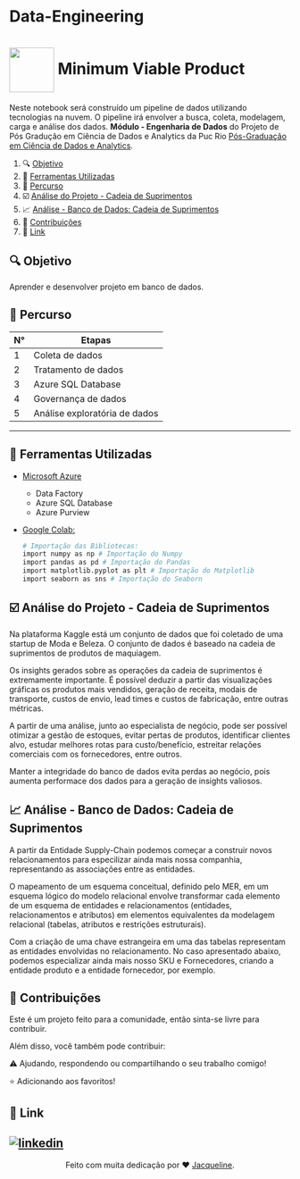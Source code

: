 # Data-Engineering

<h1>
    <a href="https://www.dio.me/">
     <img align="center" width="80px" src="https://media.istockphoto.com/id/1080121484/vector/mvp-competition.jpg?s=612x612&w=0&k=20&c=4xBBrClOml2CWnrlMgLDU48RFFmRfqdA6zTbU_aB3Ik="></a>
    <span> Minimum Viable Product</span>
</h1>

Neste notebook será construído um pipeline de dados utilizando tecnologias na nuvem. O pipeline irá envolver a busca, coleta, modelagem, carga e análise dos dados. **Módulo - Engenharia de Dados** do Projeto de Pós Gradução em Ciência de Dados e Analytics da Puc Rio  [Pós-Graduação em Ciência de Dados e Analytics](https://especializacao.ccec.puc-rio.br/especializacao/ciencia-de-dados-e-analytics).



1. 🔍 [Objetivo](#objetivo)
2. 🔨 [Ferramentas Utilizadas](#versions)  
3. 🚀 [Percurso](#percurso)
4. ☑️ [Análise do Projeto - Cadeia de Suprimentos](#analysis-supply-chain)
5. 📈 [Análise - Banco de Dados: Cadeia de Suprimentos](#analysis-data)
6. 💬 [Contribuições](#contributors)    
7. 🔗 [Link](#link)  






## <a name="objetivo">🔍 Objetivo </a> 
Aprender e desenvolver projeto em banco de dados.



## <a name="percurso">🚀 Percurso</a>

| N°               | Etapas           |
| ----------------- | ----------------|
| 1    | Coleta de dados     |
| 2    | Tratamento de dados |
| 3    | Azure SQL Database  |
| 4    | Governança de dados |
| 5    | Análise exploratória de dados|

---


## <a name="versions">🔨 Ferramentas Utilizadas </a>

- [Microsoft Azure](https://azure.microsoft.com/pt-br/get-started/azure-portal)
    * Data Factory
    * Azure SQL Database
    * Azure Purview
  
- [Google Colab:](https://colab.research.google.com/?utm_source=scs-index)
     ```bash
    # Importação das Bibliotecas:
    import numpy as np # Importação do Numpy
    import pandas as pd # Importação do Pandas
    import matplotlib.pyplot as plt # Importação do Matplotlib
    import seaborn as sns # Importação do Seaborn
    ```

## <a name="analysis-supply-chain">☑️ Análise do Projeto - Cadeia de Suprimentos</a>

Na plataforma Kaggle está um conjunto de dados que foi coletado de uma startup de Moda e Beleza. O conjunto de dados é baseado na cadeia de suprimentos de produtos de maquiagem.

Os insights gerados sobre as operações da cadeia de suprimentos é extremamente importante. É possível deduzir a partir das visualizações gráficas os produtos mais vendidos, geração de receita, modais de transporte, custos de envio, lead times e custos de fabricação, entre outras métricas.

A partir de uma análise, junto ao especialista de negócio, pode ser possível otimizar a gestão de estoques, evitar pertas de produtos, identificar clientes alvo, estudar melhores rotas para custo/benefício, estreitar relações comerciais com os fornecedores, entre outros.

Manter a integridade do banco de dados evita perdas ao negócio, pois aumenta performace dos dados para a geração de insights valiosos.

## <a name="analysis-data">📈 Análise - Banco de Dados: Cadeia de Suprimentos</a>

A partir da Entidade Supply-Chain podemos começar a construir novos relacionamentos para especilizar ainda mais nossa companhia, representando as associações entre as entidades.

O mapeamento de um esquema conceitual, definido pelo MER, em um esquema lógico do modelo relacional envolve transformar cada elemento de um esquema de entidades e relacionamentos (entidades, relacionamentos e atributos) em elementos equivalentes da modelagem relacional (tabelas, atributos e restrições estruturais).

Com a criação de uma chave estrangeira em uma das tabelas representam as entidades envolvidas no relacionamento. No caso apresentado abaixo, podemos especializar ainda mais nosso SKU e Fornecedores, criando a entidade produto e a entidade fornecedor, por exemplo.

 ## <a name="contributors"> 💬 Contribuições</a>

 Este é um projeto feito para a comunidade, então sinta-se livre para contribuir.
 
 Além disso, você também pode contribuir:
 
⚠️ Ajudando, respondendo ou compartilhando o seu trabalho comigo! 

⭐ Adicionando aos favoritos! 




## <a name="link">🔗 Link</a>


[![linkedin](https://img.shields.io/badge/linkedin-0A66C2?style=for-the-badge&logo=linkedin&logoColor=white)](https://www.linkedin.com/in/jacqueline-ribeiro-743876247/)
---


<div align="center">Feito com muita dedicação por ❤️ <a href="https://github.com/jacquelinepalumbo">Jacqueline</a>.</div>

